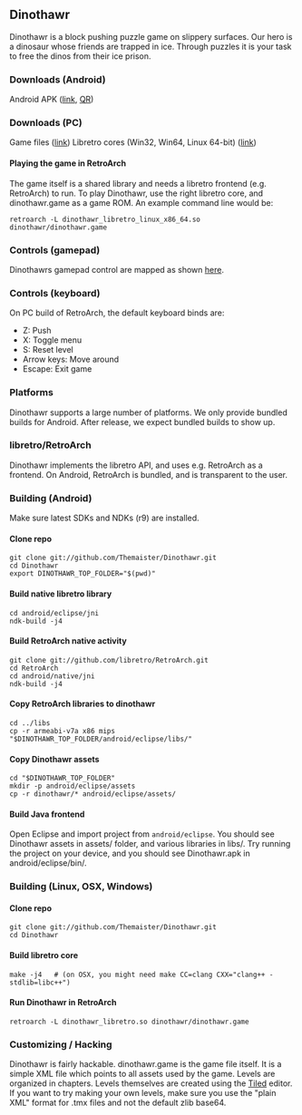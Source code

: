 ## Dinothawr
Dinothawr is a block pushing puzzle game on slippery surfaces.
Our hero is a dinosaur whose friends are trapped in ice.
Through puzzles it is your task to free the dinos from their ice prison.

### Downloads (Android)
Android APK ([link](http://themaister.net/dinothawr/Dinothawr.apk), [QR](http://themaister.net/dinothawr/qr.png))

### Downloads (PC)
Game files ([link](http://themaister.net/dinothawr/dinothawr-data.zip))
Libretro cores (Win32, Win64, Linux 64-bit) ([link](http://themaister.net/dinothawr/libretro-cores.zip))

#### Playing the game in RetroArch
The game itself is a shared library and needs a libretro frontend (e.g. RetroArch) to run.
To play Dinothawr, use the right libretro core, and dinothawr.game as a game ROM.
An example command line would be:

    retroarch -L dinothawr_libretro_linux_x86_64.so dinothawr/dinothawr.game

### Controls (gamepad)
Dinothawrs gamepad control are mapped as shown [here](http://themaister.net/dinothawr/shield.png).

### Controls (keyboard)
On PC build of RetroArch, the default keyboard binds are:
   - Z: Push
   - X: Toggle menu
   - S: Reset level
   - Arrow keys: Move around
   - Escape: Exit game

### Platforms

Dinothawr supports a large number of platforms. We only provide bundled builds for Android.
After release, we expect bundled builds to show up.

### libretro/RetroArch
Dinothawr implements the libretro API, and uses e.g. RetroArch as a frontend. On Android, RetroArch is bundled, and is transparent to the user.

### Building (Android)
Make sure latest SDKs and NDKs (r9) are installed.

#### Clone repo
    git clone git://github.com/Themaister/Dinothawr.git
    cd Dinothawr
    export DINOTHAWR_TOP_FOLDER="$(pwd)"

#### Build native libretro library
    cd android/eclipse/jni
    ndk-build -j4

#### Build RetroArch native activity
    git clone git://github.com/libretro/RetroArch.git
    cd RetroArch
    cd android/native/jni
    ndk-build -j4

#### Copy RetroArch libraries to dinothawr
    cd ../libs
    cp -r armeabi-v7a x86 mips "$DINOTHAWR_TOP_FOLDER/android/eclipse/libs/"

#### Copy Dinothawr assets
    cd "$DINOTHAWR_TOP_FOLDER"
    mkdir -p android/eclipse/assets
    cp -r dinothawr/* android/eclipse/assets/

#### Build Java frontend
Open Eclipse and import project from `android/eclipse`. You should see Dinothawr assets in assets/ folder, and various libraries in libs/.
Try running the project on your device, and you should see Dinothawr.apk in android/eclipse/bin/.

### Building (Linux, OSX, Windows)

#### Clone repo
    git clone git://github.com/Themaister/Dinothawr.git
    cd Dinothawr

#### Build libretro core
    make -j4   # (on OSX, you might need make CC=clang CXX="clang++ -stdlib=libc++")

#### Run Dinothawr in RetroArch
    retroarch -L dinothawr_libretro.so dinothawr/dinothawr.game

### Customizing / Hacking 
Dinothawr is fairly hackable. dinothawr.game is the game file itself. It is a simple XML file which points to all assets used by the game.
Levels are organized in chapters. Levels themselves are created using the [Tiled](http://www.mapeditor.org/) editor.
If you want to try making your own levels, make sure you use the "plain XML" format for .tmx files and not the default zlib base64.

